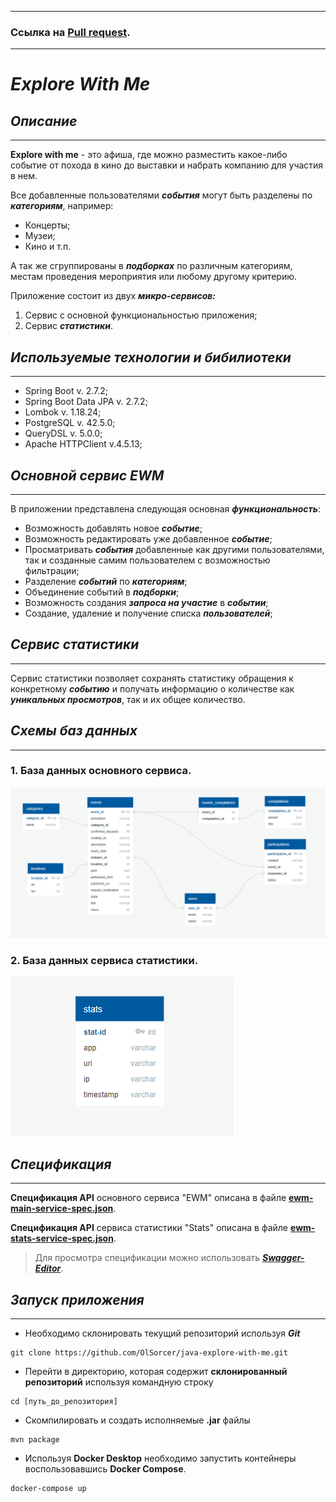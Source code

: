 ***
### Ссылка на [Pull request](https://github.com/OldSorcer/java-explore-with-me/pull/1).
***
# *Explore With Me*

## *Описание*
***
**Explore with me** - это афиша, где можно разместить какое-либо событие от похода в кино
до выставки и набрать компанию для участия в нем.

Все добавленные пользователями ***события*** могут быть разделены по ***категориям***, например:
* Концерты;
* Музеи;
* Кино и т.п.

А так же сгруппированы в ***подборках*** по различным категориям, местам проведения
 мероприятия или любому другому критерию.

Приложение состоит из двух ***микро-сервисов:***
1. Сервис с основной функциональностью приложения;
2. Сервис ***статистики***.

## *Используемые технологии и бибилиотеки*
***
* Spring Boot v. 2.7.2;
* Spring Boot Data JPA v. 2.7.2;
* Lombok v. 1.18.24;
* PostgreSQL v. 42.5.0;
* QueryDSL v. 5.0.0;
* Apache HTTPClient v.4.5.13;

## *Основной сервис EWM*
***
В приложении представлена следующая основная ***функциональность***:
* Возможность добавлять новое ***событие***;
* Возможность редактировать уже добавленное ***событие***;
* Просматривать ***события*** добавленные как другими пользователями, 
 так и созданные самим пользователем с возможностью фильтрации;
* Разделение ***событий*** по ***категориям***;
* Объединение событий в ***подборки***;
* Возможность создания ***запроса на участие*** в ***событии***;
* Создание, удаление и получение списка ***пользователей***;

## *Сервис статистики*
***
Сервис статистики позволяет сохранять статистику обращения к
конкретному ***событию*** и получать информацию о количестве 
как ***уникальных просмотров***, так и их общее количество.

## *Схемы баз данных*
***
### 1. База данных основного сервиса.
![ewm-db](doc/ewm-db.png)

### 2. База данных сервиса статистики.
![stats-db](doc/stats-db.png)

## *Спецификация*
***
**Спецификация API** основного сервиса "EWM" описана в файле [**ewm-main-service-spec.json**](https://raw.githubusercontent.com/OldSorcer/java-explore-with-me/main/ewm-main-service-spec.json).

**Спецификация API** сервиса статистики "Stats" описана в файле [**ewm-stats-service-spec.json**](https://raw.githubusercontent.com/OldSorcer/java-explore-with-me/main/ewm-stats-service-spec.json).


> Для просмотра спецификации можно использовать [***Swagger-Editor***](https://editor-next.swagger.io/).

## *Запуск приложения*
***
* Необходимо склонировать текущий репозиторий используя ***Git***

``` 
git clone https://github.com/OlSorcer/java-explore-with-me.git
```
* Перейти в директорию, которая содержит **склонированный репозиторий** используя командную строку

```
cd [путь_до_репозитория]
```
* Скомпилировать и создать исполняемые **.jar** файлы
```
mvn package
```
* Используя **Docker Desktop** необходимо запустить контейнеры воспользовавшись **Docker Compose**.
````
docker-compose up
````